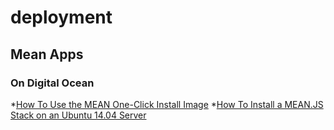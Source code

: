 # deployment


## Mean Apps 

### On Digital Ocean

*[How To Use the MEAN One-Click Install Image](https://www.digitalocean.com/community/tutorials/how-to-use-the-mean-one-click-install-image)
*[How To Install a MEAN.JS Stack on an Ubuntu 14.04 Server](https://www.digitalocean.com/community/tutorials/how-to-install-a-mean-js-stack-on-an-ubuntu-14-04-server)
